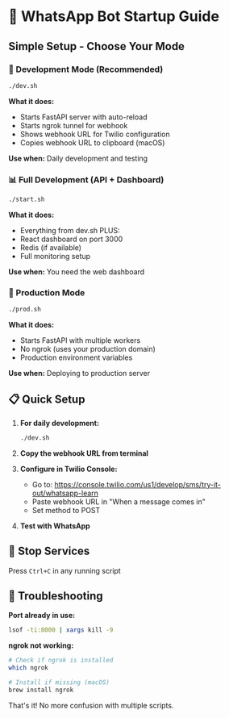 # 🚀 WhatsApp Bot Startup Guide

## Simple Setup - Choose Your Mode

### 🔧 Development Mode (Recommended)
```bash
./dev.sh
```
**What it does:**
- Starts FastAPI server with auto-reload
- Starts ngrok tunnel for webhook
- Shows webhook URL for Twilio configuration
- Copies webhook URL to clipboard (macOS)

**Use when:** Daily development and testing

### 📊 Full Development (API + Dashboard)
```bash
./start.sh
```
**What it does:**
- Everything from dev.sh PLUS:
- React dashboard on port 3000
- Redis (if available)
- Full monitoring setup

**Use when:** You need the web dashboard

### 🚀 Production Mode
```bash
./prod.sh
```
**What it does:**
- Starts FastAPI with multiple workers
- No ngrok (uses your production domain)
- Production environment variables

**Use when:** Deploying to production server

## 📋 Quick Setup

1. **For daily development:**
   ```bash
   ./dev.sh
   ```

2. **Copy the webhook URL from terminal**

3. **Configure in Twilio Console:**
   - Go to: https://console.twilio.com/us1/develop/sms/try-it-out/whatsapp-learn
   - Paste webhook URL in "When a message comes in"
   - Set method to POST

4. **Test with WhatsApp**

## 🛑 Stop Services
Press `Ctrl+C` in any running script

## 🔧 Troubleshooting

**Port already in use:**
```bash
lsof -ti:8000 | xargs kill -9
```

**ngrok not working:**
```bash
# Check if ngrok is installed
which ngrok

# Install if missing (macOS)
brew install ngrok
```

That's it! No more confusion with multiple scripts.